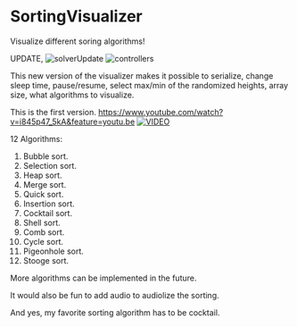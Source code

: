 # SortingVisualizer
Visualize different soring algorithms!

UPDATE,
![solverUpdate](https://user-images.githubusercontent.com/60555651/96523134-3be0e480-1275-11eb-94cd-5c7af08d86ce.PNG)
![controllers](https://user-images.githubusercontent.com/60555651/96523142-40a59880-1275-11eb-8acd-284f171a0ff5.PNG)

This new version of the visualizer makes it possible to serialize, change sleep time, pause/resume, select max/min of the randomized heights, array size, what algorithms to visualize.

This is the first version.
https://www.youtube.com/watch?v=i845p47_5kA&feature=youtu.be
[![VIDEO](https://user-images.githubusercontent.com/60555651/88487454-8eb44400-cf85-11ea-87e5-462f930cf6e4.PNG)](https://www.youtube.com/watch?v=i845p47_5kA&feature=youtu.be)

12 Algorithms:
1. Bubble sort.
2. Selection sort.
3. Heap sort.
4. Merge sort.
5. Quick sort.
6. Insertion sort.
7. Cocktail sort.
8. Shell sort.
9. Comb sort.
10. Cycle sort.
11. Pigeonhole sort.
12. Stooge sort.

More algorithms can be implemented in the future.

It would also be fun to add audio to audiolize the sorting. 

And yes, my favorite sorting algorithm has to be cocktail.
